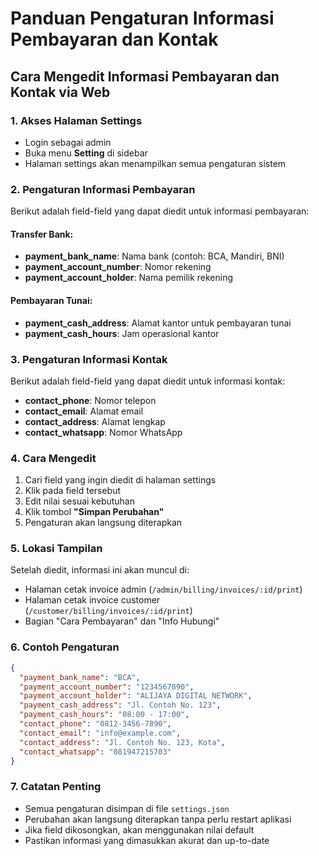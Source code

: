 # Panduan Pengaturan Informasi Pembayaran dan Kontak

## Cara Mengedit Informasi Pembayaran dan Kontak via Web

### 1. Akses Halaman Settings
- Login sebagai admin
- Buka menu **Setting** di sidebar
- Halaman settings akan menampilkan semua pengaturan sistem

### 2. Pengaturan Informasi Pembayaran
Berikut adalah field-field yang dapat diedit untuk informasi pembayaran:

#### Transfer Bank:
- **payment_bank_name**: Nama bank (contoh: BCA, Mandiri, BNI)
- **payment_account_number**: Nomor rekening
- **payment_account_holder**: Nama pemilik rekening

#### Pembayaran Tunai:
- **payment_cash_address**: Alamat kantor untuk pembayaran tunai
- **payment_cash_hours**: Jam operasional kantor

### 3. Pengaturan Informasi Kontak
Berikut adalah field-field yang dapat diedit untuk informasi kontak:

- **contact_phone**: Nomor telepon
- **contact_email**: Alamat email
- **contact_address**: Alamat lengkap
- **contact_whatsapp**: Nomor WhatsApp

### 4. Cara Mengedit
1. Cari field yang ingin diedit di halaman settings
2. Klik pada field tersebut
3. Edit nilai sesuai kebutuhan
4. Klik tombol **"Simpan Perubahan"**
5. Pengaturan akan langsung diterapkan

### 5. Lokasi Tampilan
Setelah diedit, informasi ini akan muncul di:
- Halaman cetak invoice admin (`/admin/billing/invoices/:id/print`)
- Halaman cetak invoice customer (`/customer/billing/invoices/:id/print`)
- Bagian "Cara Pembayaran" dan "Info Hubungi"

### 6. Contoh Pengaturan
```json
{
  "payment_bank_name": "BCA",
  "payment_account_number": "1234567890",
  "payment_account_holder": "ALIJAYA DIGITAL NETWORK",
  "payment_cash_address": "Jl. Contoh No. 123",
  "payment_cash_hours": "08:00 - 17:00",
  "contact_phone": "0812-3456-7890",
  "contact_email": "info@example.com",
  "contact_address": "Jl. Contoh No. 123, Kota",
  "contact_whatsapp": "081947215703"
}
```

### 7. Catatan Penting
- Semua pengaturan disimpan di file `settings.json`
- Perubahan akan langsung diterapkan tanpa perlu restart aplikasi
- Jika field dikosongkan, akan menggunakan nilai default
- Pastikan informasi yang dimasukkan akurat dan up-to-date 